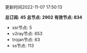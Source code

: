 更新时间2022-11-07 17:50:13

**总订阅: 45**
**总节点: 2902**
**有效节点: 834**
- ssr节点: 5
- v2ray节点: 653
- trojan节点: 63
- ss节点: 113
